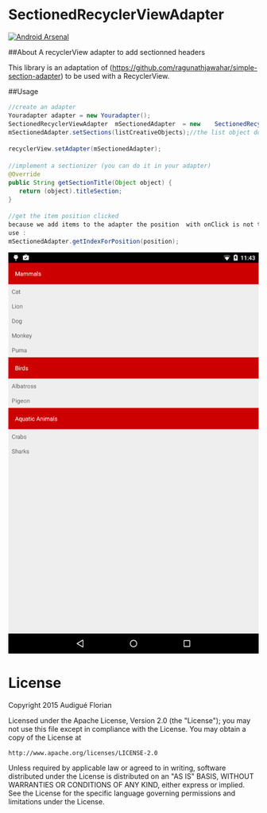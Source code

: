 # SectionedRecyclerViewAdapter

[![Android Arsenal](https://img.shields.io/badge/Android%20Arsenal-SectionedRecyclerViewAdapter-brightgreen.svg?style=flat)](http://android-arsenal.com/details/1/1783)

##About
A recyclerView adapter to add sectionned headers

This library is an adaptation of (https://github.com/ragunathjawahar/simple-section-adapter) to be used with a RecyclerView.

##Usage
```Java
//create an adapter
Youradapter adapter = new Youradapter();
SectionedRecyclerViewAdapter  mSectionedAdapter  = new    SectionedRecyclerViewAdapter(this,R.layout.layout_list_creative_header,R.id.textViewTitleHeaderListCreative,new Youradapter(), this);
mSectionedAdapter.setSections(listCreativeObjects);//the list object do you use

recyclerView.setAdapter(mSectionedAdapter);

//implement a sectionizer (you can do it in your adapter)
@Override
public String getSectionTitle(Object object) {
   return (object).titleSection;
}

//get the item position clicked
because we add items to the adapter the position  with onClick is not te real position of the element
use :
mSectionedAdapter.getIndexForPosition(position);


```

![screenshot of the result](https://github.com/AndroFlo/SectionedRecyclerViewAdapter/blob/master/screenshots/screenshot_sample.png)

License
=======
Copyright 2015 Audigué Florian

Licensed under the Apache License, Version 2.0 (the "License");
you may not use this file except in compliance with the License.
You may obtain a copy of the License at

    http://www.apache.org/licenses/LICENSE-2.0

Unless required by applicable law or agreed to in writing, software
distributed under the License is distributed on an "AS IS" BASIS,
WITHOUT WARRANTIES OR CONDITIONS OF ANY KIND, either express or implied.
See the License for the specific language governing permissions and
limitations under the License.
